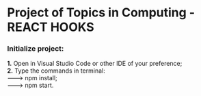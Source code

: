 # Project of Topics in Computing - REACT HOOKS

### Initialize project:
**1.** Open in Visual Studio Code or other IDE of your preference;
<br>
**2.** Type the commands in terminal:
<br>
---> npm install;
<br>
---> npm start.
